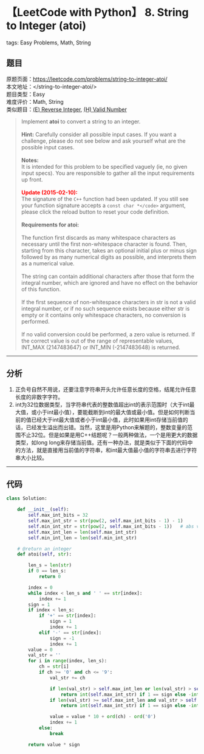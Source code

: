 # 【LeetCode with Python】 8. String to Integer (atoi)
tags: Easy Problems, Math, String

## 题目
原题页面：<https://leetcode.com/problems/string-to-integer-atoi/><br/>
本文地址：<<leetcode-with-python-domain>/string-to-integer-atoi/><br/>
题目类型：Easy<br/>
难度评价：Math, String<br/>
类似题目：[(E) Reverse Integer](/reverse-integer/), [(H) Valid Number](/valid-number/)<br/>

> Implement **atoi** to convert a string to an integer.<br/>
><br/>
> **Hint:** Carefully consider all possible input cases. If you want a challenge, please do not see below and ask yourself what are the possible input cases.<br/>
><br/>
> **Notes:**<br/>
> It is intended for this problem to be specified vaguely (ie, no given input specs). You are responsible to gather all the input requirements up front.<br/>
><br/>
> **<font color="red">Update (2015-02-10):</font>**<br/>
> The signature of the `C++` function had been updated. If you still see your function signature accepts a `const char *</code>` argument, please click the reload button to reset your code definition.<br/>
><br/>
> **Requirements for atoi:**<br/>
><br/>
> The function first discards as many whitespace characters as necessary until the first non-whitespace character is found. Then, starting from this character, takes an optional initial plus or minus sign followed by as many numerical digits as possible, and interprets them as a numerical value.<br/>
><br/>
> The string can contain additional characters after those that form the integral number, which are ignored and have no effect on the behavior of this function.<br/>
><br/>
> If the first sequence of non-whitespace characters in str is not a valid integral number, or if no such sequence exists because either str is empty or it contains only whitespace characters, no conversion is performed.<br/>
><br/>
> If no valid conversion could be performed, a zero value is returned. If the correct value is out of the range of representable values, INT_MAX (2147483647) or INT_MIN (-2147483648) is returned.<br/>

<!-- more -->

---
## 分析
1. 正负号自然不用说，还要注意字符串开头允许任意长度的空格，结尾允许任意长度的非数字字符。<br/>
2. int为32位数据类型，当字符串代表的整数值超出int的表示范围时（大于int最大值，或小于int最小值），要能截断到int的最大值或最小值。但是如何判断当前的值已经大于int最大值或者小于int最小值，此时如果用int存储当前值的话，已经发生溢出而出错。当然，这里是用Python来解题的，整数变量的范围不止32位。但是如果是用C++结题呢？一般两种做法，一个是用更大的数据类型，如long long来存储当前值。还有一种办法，就是类似于下面的代码中的方法，就是直接用当前值的字符串，和int最大值最小值的字符串去进行字符串大小比较。<br/>

---
## 代码
``` python
class Solution:

    def __init__(self):
        self.max_int_bits = 32
        self.max_int_str = str(pow(2, self.max_int_bits - 1) - 1)
        self.min_int_str = str(pow(2, self.max_int_bits - 1))   # abs value, without sign
        self.max_int_len = len(self.max_int_str)
        self.min_int_len = len(self.min_int_str)

    # @return an integer
    def atoi(self, str):

        len_s = len(str)
        if 0 == len_s:
            return 0

        index = 0
        while index < len_s and ' ' == str[index]:
            index += 1
        sign = 1
        if index < len_s:
            if '+' == str[index]:
                sign = 1
                index += 1
            elif '-' == str[index]:
                sign = -1
                index += 1
        value = 0
        val_str = ''
        for i in range(index, len_s):
            ch = str[i]
            if ch >= '0' and ch <= '9':
                val_str += ch

                if len(val_str) > self.max_int_len or len(val_str) > self.min_int_len:
                    return int(self.max_int_str) if 1 == sign else -int(self.min_int_str)
                if len(val_str) >= self.max_int_len and val_str > self.max_int_str:
                    return int(self.max_int_str) if 1 == sign else -int(self.min_int_str)

                value = value * 10 + ord(ch) - ord('0')
                index += 1
            else:
                break

        return value * sign
```
